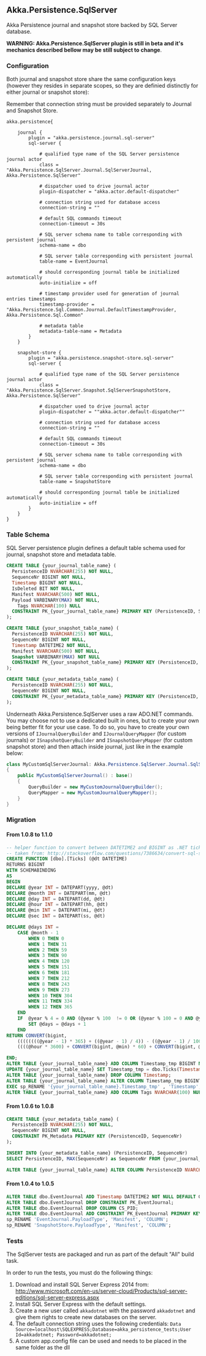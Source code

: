 ## Akka.Persistence.SqlServer

Akka Persistence journal and snapshot store backed by SQL Server database.

**WARNING: Akka.Persistence.SqlServer plugin is still in beta and it's mechanics described bellow may be still subject to change**.

### Configuration

Both journal and snapshot store share the same configuration keys (however they resides in separate scopes, so they are definied distinctly for either journal or snapshot store):

Remember that connection string must be provided separately to Journal and Snapshot Store.

```hocon
akka.persistence{

	journal {
		plugin = "akka.persistence.journal.sql-server"
		sql-server {

			# qualified type name of the SQL Server persistence journal actor
			class = "Akka.Persistence.SqlServer.Journal.SqlServerJournal, Akka.Persistence.SqlServer"

			# dispatcher used to drive journal actor
			plugin-dispatcher = "akka.actor.default-dispatcher"

			# connection string used for database access
			connection-string = ""

			# default SQL commands timeout
			connection-timeout = 30s

			# SQL server schema name to table corresponding with persistent journal
			schema-name = dbo

			# SQL server table corresponding with persistent journal
			table-name = EventJournal

			# should corresponding journal table be initialized automatically
			auto-initialize = off

			# timestamp provider used for generation of journal entries timestamps
			timestamp-provider = "Akka.Persistence.Sql.Common.Journal.DefaultTimestampProvider, Akka.Persistence.Sql.Common"

			# metadata table
			metadata-table-name = Metadata
		}
	}

	snapshot-store {
		plugin = "akka.persistence.snapshot-store.sql-server"
		sql-server {

			# qualified type name of the SQL Server persistence journal actor
			class = "Akka.Persistence.SqlServer.Snapshot.SqlServerSnapshotStore, Akka.Persistence.SqlServer"

			# dispatcher used to drive journal actor
			plugin-dispatcher = ""akka.actor.default-dispatcher""

			# connection string used for database access
			connection-string = ""

			# default SQL commands timeout
			connection-timeout = 30s

			# SQL server schema name to table corresponding with persistent journal
			schema-name = dbo

			# SQL server table corresponding with persistent journal
			table-name = SnapshotStore

			# should corresponding journal table be initialized automatically
			auto-initialize = off
		}
	}
}
```
### Table Schema

SQL Server persistence plugin defines a default table schema used for journal, snapshot store and metadata table.

```SQL
CREATE TABLE {your_journal_table_name} (
  PersistenceID NVARCHAR(255) NOT NULL,
  SequenceNr BIGINT NOT NULL,
  Timestamp BIGINT NOT NULL,
  IsDeleted BIT NOT NULL,
  Manifest NVARCHAR(500) NOT NULL,
  Payload VARBINARY(MAX) NOT NULL,
	Tags NVARCHAR(100) NULL
  CONSTRAINT PK_{your_journal_table_name} PRIMARY KEY (PersistenceID, SequenceNr)
);

CREATE TABLE {your_snapshot_table_name} (
  PersistenceID NVARCHAR(255) NOT NULL,
  SequenceNr BIGINT NOT NULL,
  Timestamp DATETIME2 NOT NULL,
  Manifest NVARCHAR(500) NOT NULL,
  Snapshot VARBINARY(MAX) NOT NULL
  CONSTRAINT PK_{your_snapshot_table_name} PRIMARY KEY (PersistenceID, SequenceNr)
);

CREATE TABLE {your_metadata_table_name} (
  PersistenceID NVARCHAR(255) NOT NULL,
  SequenceNr BIGINT NOT NULL,
  CONSTRAINT PK_{your_metadata_table_name} PRIMARY KEY (PersistenceID, SequenceNr)
);
```
Underneath Akka.Persistence.SqlServer uses a raw ADO.NET commands. You may choose not to use a dedicated built in ones, but to create your own being better fit for your use case. To do so, you have to create your own versions of `IJournalQueryBuilder` and `IJournalQueryMapper` (for custom journals) or `ISnapshotQueryBuilder` and `ISnapshotQueryMapper` (for custom snapshot store) and then attach inside journal, just like in the example below:

```C#
class MyCustomSqlServerJournal: Akka.Persistence.SqlServer.Journal.SqlServerJournal
{
    public MyCustomSqlServerJournal() : base()
    {
        QueryBuilder = new MyCustomJournalQueryBuilder();
        QueryMapper = new MyCustomJournalQueryMapper();
    }
}
```

### Migration

#### From 1.0.8 to 1.1.0
```SQL
-- helper function to convert between DATETIME2 and BIGINT as .NET ticks
-- taken from: http://stackoverflow.com/questions/7386634/convert-sql-server-datetime-object-to-bigint-net-ticks
CREATE FUNCTION [dbo].[Ticks] (@dt DATETIME)
RETURNS BIGINT
WITH SCHEMABINDING
AS
BEGIN 
DECLARE @year INT = DATEPART(yyyy, @dt)
DECLARE @month INT = DATEPART(mm, @dt)
DECLARE @day INT = DATEPART(dd, @dt)
DECLARE @hour INT = DATEPART(hh, @dt)
DECLARE @min INT = DATEPART(mi, @dt)
DECLARE @sec INT = DATEPART(ss, @dt)

DECLARE @days INT =
    CASE @month - 1
        WHEN 0 THEN 0
        WHEN 1 THEN 31
        WHEN 2 THEN 59
        WHEN 3 THEN 90
        WHEN 4 THEN 120
        WHEN 5 THEN 151
        WHEN 6 THEN 181
        WHEN 7 THEN 212
        WHEN 8 THEN 243
        WHEN 9 THEN 273
        WHEN 10 THEN 304
        WHEN 11 THEN 334
        WHEN 12 THEN 365
    END
    IF  @year % 4 = 0 AND (@year % 100  != 0 OR (@year % 100 = 0 AND @year % 400 = 0)) AND @month > 2 BEGIN
        SET @days = @days + 1
    END
RETURN CONVERT(bigint, 
    ((((((((@year - 1) * 365) + ((@year - 1) / 4)) - ((@year - 1) / 100)) + ((@year - 1) / 400)) + @days) + @day) - 1) * 864000000000) +
    ((((@hour * 3600) + CONVERT(bigint, @min) * 60) + CONVERT(bigint, @sec)) * 10000000) + (CONVERT(bigint, DATEPART(ms, @dt)) * CONVERT(bigint,10000));

END;
ALTER TABLE {your_journal_table_name} ADD COLUMN Timestamp_tmp BIGINT NULL;
UPDATE {your_journal_table_name} SET Timestamp_tmp = dbo.Ticks(Timestamp);
ALTER TABLE {your_journal_table_name} DROP COLUMN Timestamp;
ALTER TABLE {your_journal_table_name} ALTER COLUMN Timestamp_tmp BIGINT NOT NULL;
EXEC sp_RENAME '{your_journal_table_name}.Timestamp_tmp' , 'Timestamp', 'COLUMN';
ALTER TABLE {your_journal_table_name} ADD COLUMN Tags NVARCHAR(100) NULL;
```

#### From 1.0.6 to 1.0.8
```SQL
CREATE TABLE {your_metadata_table_name} (
  PersistenceID NVARCHAR(255) NOT NULL,
  SequenceNr BIGINT NOT NULL,
  CONSTRAINT PK_Metadata PRIMARY KEY (PersistenceID, SequenceNr)
);

INSERT INTO {your_metadata_table_name} (PersistenceID, SequenceNr)
SELECT PersistenceID, MAX(SequenceNr) as SequenceNr FROM {your_journal_table_name} GROUP BY PersistenceID;

ALTER TABLE {your_journal_table_name} ALTER COLUMN PersistenceID NVARCHAR(255) [NOT NULL];
```

#### From 1.0.4 to 1.0.5
```SQL
ALTER TABLE dbo.EventJournal ADD Timestamp DATETIME2 NOT NULL DEFAULT GETDATE();
ALTER TABLE dbo.EventJournal DROP CONSTRAINT PK_EventJournal;
ALTER TABLE dbo.EventJournal DROP COLUMN CS_PID;
ALTER TABLE dbo.EventJournal ADD CONSTRAINT PK_EventJournal PRIMARY KEY (PersistenceID, SequenceNr);
sp_RENAME 'EventJournal.PayloadType', 'Manifest', 'COLUMN';
sp_RENAME 'SnapshotStore.PayloadType', 'Manifest', 'COLUMN';
```

### Tests

The SqlServer tests are packaged and run as part of the default "All" build task.

In order to run the tests, you must do the following things:

1. Download and install SQL Server Express 2014 from: http://www.microsoft.com/en-us/server-cloud/Products/sql-server-editions/sql-server-express.aspx
2. Install SQL Server Express with the default settings.
3. Create a new user called `akkadotnet` with the password `akkadotnet` and give them rights to create new databases on the server.
4. The default connection string uses the following credentials: `Data Source=localhost\SQLEXPRESS;Database=akka_persistence_tests;User Id=akkadotnet;
Password=akkadotnet;`
5. A custom app.config file can be used and needs to be placed in the same folder as the dll
